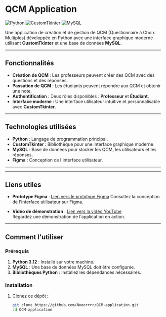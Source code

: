 # QCM Application

![Python](https://img.shields.io/badge/Python-3.12-blue)
![CustomTkinter](https://img.shields.io/badge/CustomTkinter-5.2.1-green)
![MySQL](https://img.shields.io/badge/MySQL-8.0-orange)

Une application de création et de gestion de QCM (Questionnaire à Choix Multiples) développée en Python avec une interface graphique moderne utilisant **CustomTkinter** et une base de données **MySQL**.

---

## Fonctionnalités

- **Création de QCM** : Les professeurs peuvent créer des QCM avec des questions et des réponses.
- **Passation de QCM** : Les étudiants peuvent répondre aux QCM et obtenir une note.
- **Authentification** : Deux rôles disponibles : **Professeur** et **Étudiant**.
- **Interface moderne** : Une interface utilisateur intuitive et personnalisable avec **CustomTkinter**.

---

## Technologies utilisées

- **Python** : Langage de programmation principal.
- **CustomTkinter** : Bibliothèque pour une interface graphique moderne.
- **MySQL** : Base de données pour stocker les QCM, les utilisateurs et les réponses.
- **Figma** : Conception de l'interface utilisateur.

---

---

## Liens utiles

- **Prototype Figma** : [Lien vers le prototype Figma](https://www.figma.com/design/dwzwWOrA3yCBxn8TW9TO4J/Untitled?node-id=0-1&t=62rFdj8bt2EggBCu-1)
  Consultez la conception de l'interface utilisateur sur Figma.

- **Vidéo de démonstration** : [Lien vers la vidéo YouTube](https://www.youtube.com/your-video-link)  
  Regardez une démonstration de l'application en action.

---

## Comment l'utiliser
### Prérequis

1. **Python 3.12** : Installé sur votre machine.
2. **MySQL** : Une base de données MySQL doit être configurée.
3. **Bibliothèques Python** : Installez les dépendances nécessaires.

   
### Installation

1. Clonez ce dépôt :

   ```bash
   git clone https://github.com/Nooorrrr/QCM-application.git
   cd QCM-application




